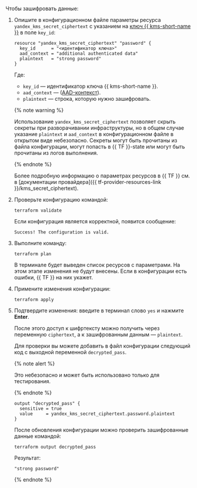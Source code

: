 Чтобы зашифровать данные:

1. Опишите в конфигурационном файле параметры ресурса `yandex_kms_secret_ciphertext` с указанием на [ключ {{ kms-short-name }}](../../kms/concepts/key.md) в поле `key_id`:

   ```hcl
   resource "yandex_kms_secret_ciphertext" "password" {
     key_id      = "<идентификатор ключа>"
     aad_context = "additional authenticated data"
     plaintext   = "strong password"
   }
   ```

   Где:

   * `key_id` — идентификатор ключа {{ kms-short-name }}.
   * `aad_context` — ([AAD-контекст](../../kms/concepts/symmetric-encryption.md#add-context)).
   * `plaintext` — строка, которую нужно зашифровать.

   {% note warning %}

   Использование `yandex_kms_secret_ciphertext` позволяет скрыть секреты при разворачивании инфраструктуры, но в общем случае указание `plaintext` и `aad_context` в конфигурационном файле в открытом виде небезопасно. Секреты могут быть прочитаны из файла конфигурации, могут попасть в {{ TF }}-state или могут быть прочитаны из логов выполнения.

   {% endnote %}

   Более подробную информацию о параметрах ресурсов в {{ TF }} см. в [документации провайдера]({{ tf-provider-resources-link }}/kms_secret_ciphertext).

1. Проверьте конфигурацию командой:

   ```
   terraform validate
   ```
  
   Если конфигурация является корректной, появится сообщение:
  
   ```
   Success! The configuration is valid.
   ```

1. Выполните команду:

   ```
   terraform plan
   ```

   В терминале будет выведен список ресурсов с параметрами. На этом этапе изменения не будут внесены. Если в конфигурации есть ошибки, {{ TF }} на них укажет.

1. Примените изменения конфигурации:

   ```
   terraform apply
   ```
  
1. Подтвердите изменения: введите в терминал слово `yes` и нажмите **Enter**.

   После этого доступ к шифртексту можно получить через переменную `ciphertext`, а к зашифрованным данным — `plaintext`.


   Для проверки вы можете добавить в файл конфигурации следующий код с выходной переменной `decrypted_pass`.

   {% note alert %}
   
   Это небезопасно и может быть использовано только для тестирования.

   {% endnote %}

   ```hcl
   output "decrypted_pass" {
     sensitive = true
     value     = yandex_kms_secret_ciphertext.password.plaintext
   }
   ```

   После обновления конфигурации можно проверить зашифрованные данные командой:

   ```hcl
   terraform output decrypted_pass
   ```

   Результат:
   
   ```
   "strong password"
   ```

   {% endnote %}

